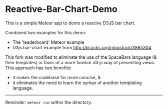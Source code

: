 Reactive-Bar-Chart-Demo
=======================

This is a simple Meteor app to demo a reactive D3JS bar chart.

Combined two examples for this demo:
 - The 'leaderboard' Meteor example
 - D3js bar-chart example from http://bl.ocks.org/mbostock/3885304

This fork was modified to eliminate the use of the SpaceBars language (& their templates) in favor of a more familiar d3.js way of presenting views. This approach has two benefits:
- it makes the codebase far more concise, & 
- it eliminates the need to learn the syntax of another templating language.

 --------
Reminder: `meteor run` within the directory.
